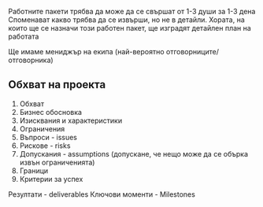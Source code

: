 Работните пакети трябва да може да се свършат от 1-3 души за 1-3 дена
Споменават какво трябва да се извърши, но не в детайли.
Хората, на които ще се назначи този работен пакет, ще изградят детайлен план на работата

Ще имаме мениджър на екипа (най-вероятно отговорниците/отговорника)


## Обхват на проекта 

1. Обхват
1. Бизнес обосновка 
1. Изисквания и характеристики
1. Ограничения
1. Въпроси - issues
1. Рискове - risks
1. Допускания - assumptions (допускане, че нещо може да се обърка извън ограниченията)
1. Граници
1. Критерии за успех

Резултати - deliverables
Ключови моменти - Milestones


